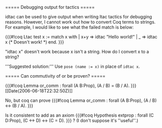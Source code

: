 ===== Debugging output for tactics =====

idtac can be used to give output when writing ltac tactics for debugging reasons. However, I cannot work out how to convert Coq terms to strings. For example, I would like to see what the failed match is below:

{{{#!coq 
Ltac test x :=
  match x with
  |  x+y => idtac "Hello world!"
  | _ => idtac x (* Doesn't work! *)
 end.
}}}

"idtac x" doesn't work because x isn't a string. How do I convert x to a string?

'''Suggested solution:''' Use `pose (name := x)` in place of `idtac x`.

===== Can commutivity of or be proven? =====

{{{#!coq 
Lemma or_comm : forall (A B:Prop), (A \/ B) = (B \/ A).
}}}
[[Date(2006-06-18T22:32:50Z)]]

No, but coq can prove
{{{#!coq 
Lemma or_comm : forall (A B:Prop), (A \/ B) <-> (B \/ A).
}}}

Is it consistent to add as an axiom
{{{#!coq
Hypothesis extprop : forall (C D:Prop), (C <-> D) <-> (C = D).
}}}
? (I don't suppose it's ''useful''.)
